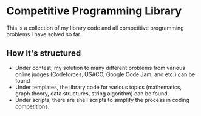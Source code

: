 # Competitive Programming Library

This is a collection of my library code and all competitive programming problems I have solved so far.

## How it's structured
- Under contest, my solution to many different problems from various online judges
(Codeforces, USACO, Google Code Jam, and etc.) can be found
- Under templates, the library code for various topics (mathematics, graph theory, data structures, string algorithm) can be found.
- Under scripts, there are shell scripts to simplify the process in coding competitions.
